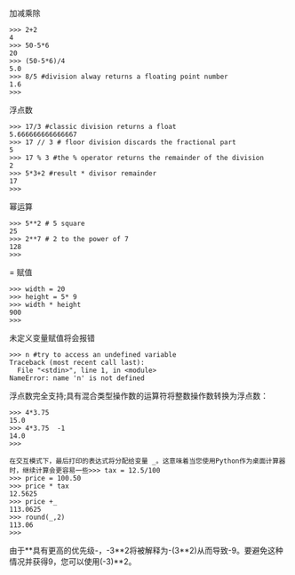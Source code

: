 加减乘除

```
>>> 2+2
4
>>> 50-5*6
20
>>> (50-5*6)/4
5.0
>>> 8/5 #division alway returns a floating point number
1.6
>>>
```

浮点数

```
>>> 17/3 #classic division returns a float
5.666666666666667
>>> 17 // 3 # floor division discards the fractional part
5
>>> 17 % 3 #the % operator returns the remainder of the division
2
>>> 5*3+2 #result * divisor remainder
17
>>>
```

幂运算

```
>>> 5**2 # 5 square
25
>>> 2**7 # 2 to the power of 7
128
>>>
```

= 赋值

```
>>> width = 20
>>> height = 5* 9
>>> width * height
900
>>>
```

未定义变量赋值将会报错

```
>>> n #try to access an undefined variable
Traceback (most recent call last):
  File "<stdin>", line 1, in <module>
NameError: name 'n' is not defined
```

浮点数完全支持;具有混合类型操作数的运算符将整数操作数转换为浮点数：

```
>>> 4*3.75
15.0
>>> 4*3.75  -1
14.0
>>>
```

```
在交互模式下，最后打印的表达式将分配给变量 _。这意味着当您使用Python作为桌面计算器时，继续计算会更容易一些>>> tax = 12.5/100
>>> price = 100.50
>>> price * tax
12.5625
>>> price +_
113.0625
>>> round(_,2)
113.06
>>>
```

由于\*\*具有更高的优先级-，-3\*\*2将被解释为-\(3\*\*2\)从而导致-9。要避免这种情况并获得9，您可以使用\(-3\)\*\*2。

